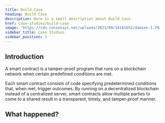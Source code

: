 ```yaml
---
title: Build Case
heading: Build Case
description: Here is a small description about Build Case
href: case-studies/build-case
image: 'https://cdn.consensys.net/uploads/2021/09/16181652/damien-1.7923f061-958x460.png'
sidebar_title: Case Studies
sidebar_position: 3
---
```


## Introduction

A smart contract is a tamper-proof program that runs on a blockchain network when certain predefined conditions are met.

Each smart contract consists of code specifying predetermined conditions that, when met, trigger outcomes. By running on
a decentralized blockchain instead of a centralized server, smart contracts allow multiple parties to come to a shared
result in a transparent, timely, and tamper-proof manner. ‍

## What happened?
